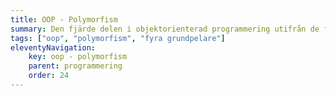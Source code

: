 ```yaml
---
title: OOP - Polymorfism
summary: Den fjärde delen i objektorienterad programmering utifrån de fyra grundpelarna i OOP.
tags: ["oop", "polymorfism", "fyra grundpelare"]
eleventyNavigation:
    key: oop - polymorfism
    parent: programmering
    order: 24
---
```


